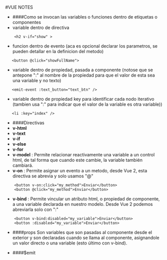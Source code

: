 #VUE NOTES

- ####Como se invocan las variables o funciones dentro de etiquetas o componentes
 - variable dentro de directiva
```
	<h2 v-if="show" > 
```
 - funcion dentro de evento (aca es opcional declarar los parametros, se pueden detallar en la definicion del metodo)
 ```
	<button @click="showFullName">
```
 - variable dentro de propiedad, pasada a componente (notose que se antepone ":" al nombre de la propiedad para que el valor de esta sea una variable y no texto)
 ```
	<emit-event :text_button="text_btn" />
```
 - variable dentro de propiedad key para identificar cada nodo iterativo (tambien usa ":" para indicar que el valor de la variable es otra variable))
 ```
	<li :key="index" />
```

- ####Directivas
 - **v-html**
 - **v-text**
 - **v-if**
 - **v-else**
 - **v-for**
 - **v-model** : Permite relacionar reactivamente una variable a un control html, de tal forma que cuando este cambie, la variable también cambiará.
 - **v-on** : Permite asignar un evento a un metodo, desde Vue 2, esta directiva se abrevia y solo usamos "@"
```
	<button v-on:click="my_method">Enviar</button>
    <button @click="my_method">Enviar</button>
```
 - **v-bind** : Permite vincular un atributo html, o propiedad de componente, a una variable declarada en nuestro modelo. Desde Vue 2 podemos abreviarla solo con ":"
```
	<button v-bind:disabled="my_variable">Enviar</button>
    <button :disabled="my_variable">Enviar</button>
```

- ####props
	Son variables que son pasadas al componente desde el exterior y son declaradas cuando se llama al componente, asignandole un valor directo o una variable (esto último con v-bind).

- ####$emit